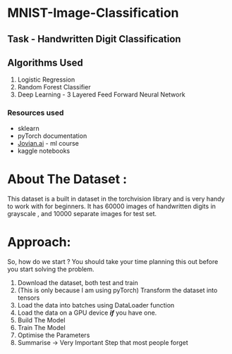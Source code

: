 # MNIST-Image-Classification
## Task - Handwritten Digit Classification

## Algorithms Used
1. Logistic Regression 
2. Random Forest Classifier
3. Deep Learning - 3 Layered Feed Forward Neural Network

### Resources used

- sklearn
- pyTorch documentation
- [Jovian.ai](http://Jovian.ai) - ml course
- kaggle notebooks

# About The Dataset :

This dataset is a built in dataset in the torchvision library and is very handy to work with for beginners. It has 60000 images of handwritten digits in grayscale , and 10000 separate images for test set.

# Approach:

So, how do we start ? You should take your time planning this out before you start solving the problem.

1. Download the dataset, both test and train
2. (This is only because  I am using pyTorch) Transform the dataset into tensors
3. Load the data into batches using DataLoader function
4. Load the data on a GPU device ***if*** you have one.
5. Build The Model
6. Train The Model 
7. Optimise the Parameters
8. Summarise → Very Important Step that most people forget

